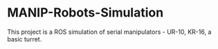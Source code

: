 # MANIP-Robots-Simulation
This project is a ROS simulation of serial manipulators - UR-10, KR-16, a basic turret.
